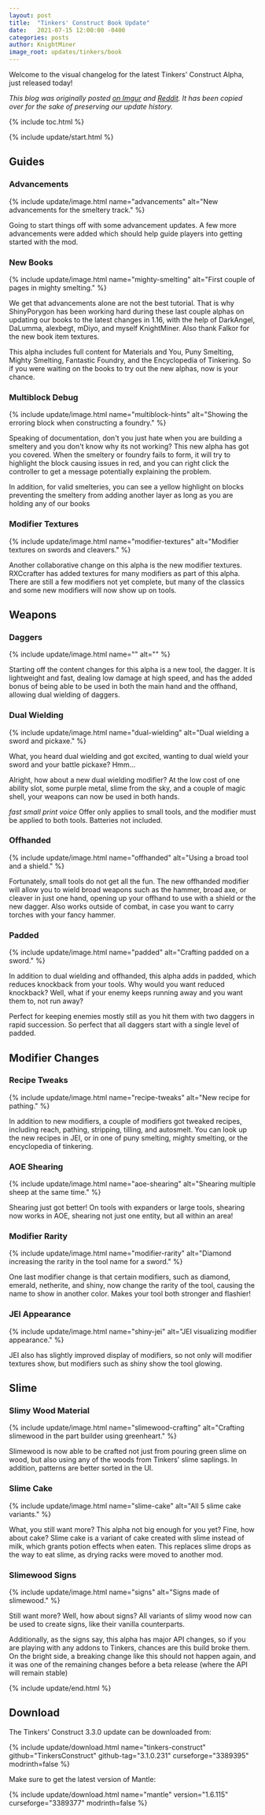 ```yaml
---
layout: post
title:  "Tinkers' Construct Book Update"
date:   2021-07-15 12:00:00 -0400
categories: posts
author: KnightMiner
image_root: updates/tinkers/book
---
```


Welcome to the visual changelog for the latest Tinkers' Construct Alpha, just released today!

*This blog was originally posted [on Imgur](https://imgur.com/a/tinkers-construct-alpha-daggers-books-qeBzSKn) and [Reddit](https://www.reddit.com/r/feedthebeast/comments/okn6h9/tinkers_construct_alpha_daggers_and_books/). It has been copied over for the sake of preserving our update history.*

{% include toc.html %}

{% include update/start.html %}

## Guides

### Advancements

{% include update/image.html name="advancements" alt="New advancements for the smeltery track." %}

Going to start things off with some advancement updates. A few more advancements were added which should help guide players into getting started with the mod.

### New Books

{% include update/image.html name="mighty-smelting" alt="First couple of pages in mighty smelting." %}

We get that advancements alone are not the best tutorial. That is why ShinyPorygon has been working hard during these last couple alphas on updating our books to the latest changes in 1.16, with the help of DarkAngel, DaLumma, alexbegt, mDiyo, and myself KnightMiner. Also thank Falkor for the new book item textures.

This alpha includes full content for Materials and You, Puny Smelting, Mighty Smelting, Fantastic Foundry, and the Encyclopedia of Tinkering. So if you were waiting on the books to try out the new alphas, now is your chance.

### Multiblock Debug

{% include update/image.html name="multiblock-hints" alt="Showing the erroring block when constructing a foundry." %}

Speaking of documentation, don't you just hate when you are building a smeltery and you don't know why its not working? This new alpha has got you covered. When the smeltery or foundry fails to form, it will try to highlight the block causing issues in red, and you can right click the controller to get a message potentially explaining the problem.

In addition, for valid smelteries, you can see a yellow highlight on blocks preventing the smeltery from adding another layer as long as you are holding any of our books

### Modifier Textures

{% include update/image.html name="modifier-textures" alt="Modifier textures on swords and cleavers." %}

Another collaborative change on this alpha is the new modifier textures. RXCcrafter has added textures for many modifiers as part of this alpha. There are still a few modifiers not yet complete, but many of the classics and some new modifiers will now show up on tools.

## Weapons

### Daggers

{% include update/image.html name="" alt="" %}

Starting off the content changes for this alpha is a new tool, the dagger. It is lightweight and fast, dealing low damage at high speed, and has the added bonus of being able to be used in both the main hand and the offhand, allowing dual wielding of daggers.

### Dual Wielding

{% include update/image.html name="dual-wielding" alt="Dual wielding a sword and pickaxe." %}

What, you heard dual wielding and got excited, wanting to dual wield your sword and your battle pickaxe? Hmm...

Alright, how about a new dual wielding modifier? At the low cost of one ability slot, some purple metal, slime from the sky, and a couple of magic shell, your weapons can now be used in both hands. 

*fast small print voice* Offer only applies to small tools, and the modifier must be applied to both tools. Batteries not included.

### Offhanded

{% include update/image.html name="offhanded" alt="Using a broad tool and a shield." %}

Fortunately, small tools do not get all the fun. The new offhanded modifier will allow you to wield broad weapons such as the hammer, broad axe, or cleaver in just one hand, opening up your offhand to use with a shield or the new dagger. Also works outside of combat, in case you want to carry torches with your fancy hammer.

### Padded

{% include update/image.html name="padded" alt="Crafting padded on a sword." %}

In addition to dual wielding and offhanded, this alpha adds in padded, which reduces knockback from your tools. Why would you want reduced knockback? Well, what if your enemy keeps running away and you want them to, not run away?

Perfect for keeping enemies mostly still as you hit them with two daggers in rapid succession. So perfect that all daggers start with a single level of padded.

## Modifier Changes

### Recipe Tweaks

{% include update/image.html name="recipe-tweaks" alt="New recipe for pathing." %}

In addition to new modifiers, a couple of modifiers got tweaked recipes, including reach, pathing, stripping, tilling, and autosmelt. You can look up the new recipes in JEI, or in one of puny smelting, mighty smelting, or the encyclopedia of tinkering.

### AOE Shearing

{% include update/image.html name="aoe-shearing" alt="Shearing multiple sheep at the same time." %}

Shearing just got better! On tools with expanders or large tools, shearing now works in AOE, shearing not just one entity, but all within an area!

### Modifier Rarity

{% include update/image.html name="modifier-rarity" alt="Diamond increasing the rarity in the tool name for a sword." %}

One last modifier change is that certain modifiers, such as diamond, emerald, netherite, and shiny, now change the rarity of the tool, causing the name to show in another color. Makes your tool both stronger and flashier!

### JEI Appearance

{% include update/image.html name="shiny-jei" alt="JEI visualizing modifier appearance." %}

JEI also has slightly improved display of modifiers, so not only will modifier textures show, but modifiers such as shiny show the tool glowing.

## Slime

### Slimy Wood Material

{% include update/image.html name="slimewood-crafting" alt="Crafting slimewood in the part builder using greenheart." %}

Slimewood is now able to be crafted not just from pouring green slime on wood, but also using any of the woods from Tinkers' slime saplings. In addition, patterns are better sorted in the UI.

### Slime Cake

{% include update/image.html name="slime-cake" alt="All 5 slime cake variants." %}

What, you still want more? This alpha not big enough for you yet? Fine, how about cake? Slime cake is a variant of cake created with slime instead of milk, which grants potion effects when eaten. This replaces slime drops as the way to eat slime, as drying racks were moved to another mod.

### Slimewood Signs

{% include update/image.html name="signs" alt="Signs made of slimewood." %}

Still want more? Well, how about signs? All variants of slimy wood now can be used to create signs, like their vanilla counterparts.

Additionally, as the signs say, this alpha has major API changes, so if you are playing with any addons to Tinkers, chances are this build broke them. On the bright side, a breaking change like this should not happen again, and it was one of the remaining changes before a beta release (where the API will remain stable)

{% include update/end.html %}

## Download

The Tinkers' Construct 3.3.0 update can be downloaded from:

{% include update/download.html name="tinkers-construct" github="TinkersConstruct" github-tag="3.1.0.231" curseforge="3389395" modrinth=false %}

Make sure to get the latest version of Mantle:

{% include update/download.html name="mantle" version="1.6.115" curseforge="3389377" modrinth=false %}